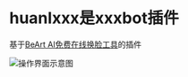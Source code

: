 # huanlxxx是xxxbot插件

基于[BeArt AI免费在线换脸工具](https://beart.ai/zh/face-swap/)的插件

![操作界面示意图](https://github.com/user-attachments/assets/7b4ab97f-6de6-4830-9cb6-a576a003afda)

